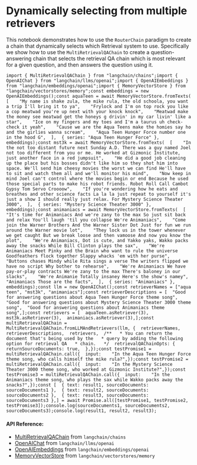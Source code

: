 Dynamically selecting from multiple retrievers
==============================================

This notebook demonstrates how to use the `RouterChain` paradigm to create a chain that dynamically selects which Retrieval system to use. Specifically we show how to use the `MultiRetrievalQAChain` to create a question-answering chain that selects the retrieval QA chain which is most relevant for a given question, and then answers the question using it.

    import { MultiRetrievalQAChain } from "langchain/chains";import { OpenAIChat } from "langchain/llms/openai";import { OpenAIEmbeddings } from "langchain/embeddings/openai";import { MemoryVectorStore } from "langchain/vectorstores/memory";const embeddings = new OpenAIEmbeddings();const aquaTeen = await MemoryVectorStore.fromTexts(  [    "My name is shake zula, the mike rula, the old schoola, you want a trip I'll bring it to ya",    "Frylock and I'm on top rock you like a cop meatwad you're up next with your knock knock",    "Meatwad make the money see meatwad get the honeys g drivin' in my car livin' like a star",    "Ice on my fingers and my toes and I'm a taurus uh check-check it yeah",    "Cause we are the Aqua Teens make the homies say ho and the girlies wanna scream",    "Aqua Teen Hunger Force number one in the hood G",  ],  { series: "Aqua Teen Hunger Force" },  embeddings);const mst3k = await MemoryVectorStore.fromTexts(  [    "In the not too distant future next Sunday A.D. There was a guy named Joel not too different from you or me. He worked at Gizmonic Institute, just another face in a red jumpsuit",    "He did a good job cleaning up the place but his bosses didn't like him so they shot him into space. We'll send him cheesy movies the worst we can find He'll have to sit and watch them all and we'll monitor his mind",    "Now keep in mind Joel can't control where the movies begin or end Because he used those special parts to make his robot friends. Robot Roll Call Cambot Gypsy Tom Servo Croooow",    "If you're wondering how he eats and breathes and other science facts La la la just repeat to yourself it's just a show I should really just relax. For Mystery Science Theater 3000",  ],  { series: "Mystery Science Theater 3000" },  embeddings);const animaniacs = await MemoryVectorStore.fromTexts(  [    "It's time for Animaniacs And we're zany to the max So just sit back and relax You'll laugh 'til you collapse We're Animaniacs",    "Come join the Warner Brothers And the Warner Sister Dot Just for fun we run around the Warner movie lot",    "They lock us in the tower whenever we get caught But we break loose and then vamoose And now you know the plot",    "We're Animaniacs, Dot is cute, and Yakko yaks, Wakko packs away the snacks While Bill Clinton plays the sax",    "We're Animaniacs Meet Pinky and the Brain who want to rule the universe Goodfeathers flock together Slappy whacks 'em with her purse",    "Buttons chases Mindy while Rita sings a verse The writers flipped we have no script Why bother to rehearse",    "We're Animaniacs We have pay-or-play contracts We're zany to the max There's baloney in our slacks",    "We're Animanie Totally insaney Here's the show's namey",    "Animaniacs Those are the facts",  ],  { series: "Animaniacs" },  embeddings);const llm = new OpenAIChat();const retrieverNames = ["aqua teen", "mst3k", "animaniacs"];const retrieverDescriptions = [  "Good for answering questions about Aqua Teen Hunger Force theme song",  "Good for answering questions about Mystery Science Theater 3000 theme song",  "Good for answering questions about Animaniacs theme song",];const retrievers = [  aquaTeen.asRetriever(3),  mst3k.asRetriever(3),  animaniacs.asRetriever(3),];const multiRetrievalQAChain = MultiRetrievalQAChain.fromLLMAndRetrievers(llm, {  retrieverNames,  retrieverDescriptions,  retrievers,  /**   * You can return the document that's being used by the   * query by adding the following option for retrieval QA   * chain.   */  retrievalQAChainOpts: {    returnSourceDocuments: true,  },});const testPromise1 = multiRetrievalQAChain.call({  input:    "In the Aqua Teen Hunger Force theme song, who calls himself the mike rula?",});const testPromise2 = multiRetrievalQAChain.call({  input:    "In the Mystery Science Theater 3000 theme song, who worked at Gizmonic Institute?",});const testPromise3 = multiRetrievalQAChain.call({  input:    "In the Animaniacs theme song, who plays the sax while Wakko packs away the snacks?",});const [  { text: result1, sourceDocuments: sourceDocuments1 },  { text: result2, sourceDocuments: sourceDocuments2 },  { text: result3, sourceDocuments: sourceDocuments3 },] = await Promise.all([testPromise1, testPromise2, testPromise3]);console.log(sourceDocuments1, sourceDocuments2, sourceDocuments3);console.log(result1, result2, result3);

#### API Reference:

*   [MultiRetrievalQAChain](/docs/api/chains/classes/MultiRetrievalQAChain) from `langchain/chains`
*   [OpenAIChat](/docs/api/llms_openai/classes/OpenAIChat) from `langchain/llms/openai`
*   [OpenAIEmbeddings](/docs/api/embeddings_openai/classes/OpenAIEmbeddings) from `langchain/embeddings/openai`
*   [MemoryVectorStore](/docs/api/vectorstores_memory/classes/MemoryVectorStore) from `langchain/vectorstores/memory`